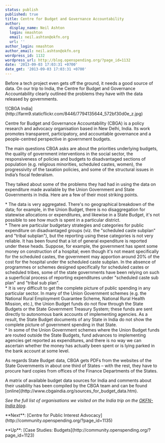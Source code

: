 ```yaml
---
status: publish
published: true
title: Centre for Budget and Governance Accountability
author:
  display_name: Neil Ashton
  login: nmashton
  email: neil.ashton@okfn.org
  url: ''
author_login: nmashton
author_email: neil.ashton@okfn.org
wordpress_id: 1132
wordpress_url: http://blog.openspending.org/?page_id=1132
date: '2013-09-03 17:03:31 +0700'
date_gmt: '2013-09-03 17:03:31 +0700'
---
```

<div class="well">Before a tech project even gets off the ground, it needs a good source of data. On our trip to India, the Centre for Budget and Governance Accountability clearly outlined the problems they have with the data released by governments.</div>
<p>![CBGA India](http://farm9.staticflickr.com/8446/7794135644_572bf30d0e_z.jpg)</p>
<p>Centre for Budget and Governance Accountability (CBGA) is a policy research and advocacy organisation based in New Delhi, India. Its work promotes transparent, participatory, and accountable governance and a people-centred perspective in government budgets. </p>
<p>The main questions CBGA asks are about the priorities underlying budgets, the quality of government interventions in the social sector, the responsiveness of policies and budgets to disadvantaged sections of population (e.g. religious minorities, scheduled castes, women), the progressivity of the taxation policies, and some of the structural issues in India’s fiscal federalism.</p>
<p>They talked about some of the problems they had had in using the data on expenditure made available by the Union Government and State Governments in India. Here are a few of their most striking points.</p>
<p>* The data is very aggregated. There's no geographical breakdown of the data; for example, in the Union Budget, there is no disaggregation for statewise allocations or expenditures, and likewise in a State Budget, it's not possible to see how much is spent in a particular district.<br />
* There are particular budgetary strategies and categories for public expenditure on disadvantaged groups (viz. the "scheduled caste subplan" and "tribal subplan"), but the reporting using these categories is not very reliable. It has been found that a lot of general expenditure is reported under these heads. Suppose, for example, the government has spent some money on construction of a hospital; even though it's not meant specifically for the scheduled castes, the government may apportion around 20% of the cost for the hospital under the scheduled caste subplan. In the absence of programmes or schemes designed specifically for scheduled castes or scheduled tribes, some of the state governments have been relying on such a superficial process of reporting expenditures under "scheduled caste sub plan" and "tribal sub plan".<br />
* It is very difficult to get the complete picture of public spending in any particular sector. In many of the Union Government schemes (e.g. the National Rural Employment Guarantee Scheme, National Rural Health Mission, etc.), the Union Budget funds do not flow through the State Budgets or the State Government Treasury System; these funds are sent directly to autonomous bank accounts of implementing agencies. As a result, the State Budget documents of any State in India do not show the complete picture of government spending in that State.<br />
* In some of the Union Government schemes where the Union Budget funds are routed outside the State Budgets, fund advances to implementing agencies get reported as expenditures, and there is no way we can ascertain whether the money has actually been spent or is lying parked in the bank account at some level.</p>
<p>As regards State Budget data, CBGA gets PDFs from the websites of the State Governments in about one third of States – with the rest, they have to procure hard copies from offices of the Finance Departments of the States.</p>
<p>A matrix of available budget data sources for India and comments about their usability has been compiled by the CBGA team and can be found [online](http://www.cbgaindia.org/sources_for_budget_data.htm).</p>
<p><em>See the full list of organisations we visited on the India trip on the <a href="http://in.okfn.org/2012/09/18/okfn-india-trip-the-roundup/">OKFN-India blog</a></em>.</p>
<p>**Next**: [Centre for Public Interest Advocacy](http://community.openspending.org/?page_id=1135)</p>
<p>**Up**: [Case Studies: Budgets](http://community.openspending.org/?page_id=1123)</p>
